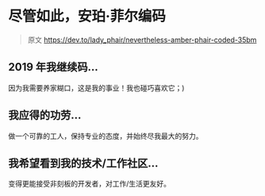 # 尽管如此，安珀·菲尔编码

> 原文 https://dev.to/lady_phair/nevertheless-amber-phair-coded-35bm

## 2019 年我继续码...

因为我需要养家糊口，这是我的事业！我也碰巧喜欢它；)

## [](#i-deserve-credit-for)我应得的功劳...

做一个可靠的工人，保持专业的态度，并始终尽我最大的努力。

## [](#i-hope-to-see-my-techwork-community)我希望看到我的技术/工作社区...

变得更能接受非刻板的开发者，对工作/生活更友好。